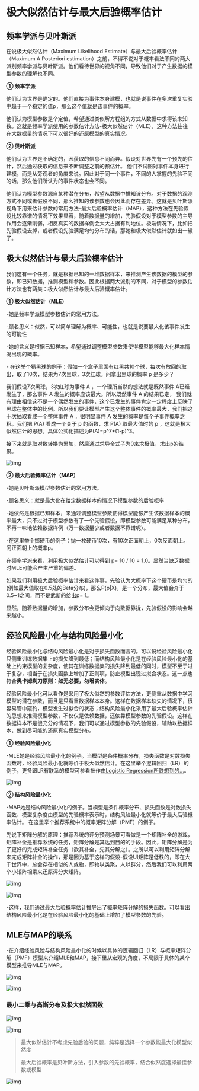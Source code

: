# 极大似然估计与最大后验概率估计

## 频率学派与贝叶斯派

在说极大似然估计（Maximum Likelihood Estimate）与最大后验概率估计（Maximum A Posteriori estimation）之前，不得不说对于概率看法不同的两大派别频率学派与贝叶斯派。他们看待世界的视角不同，导致他们对于产生数据的模型参数的理解也不同。

**① 频率学派**

他们认为世界是确定的。他们直接为事件本身建模，也就是说事件在多次重复实验中趋于一个稳定的值p，那么这个值就是该事件的概率。

他们认为模型参数是个定值，希望通过类似解方程组的方式从数据中求得该未知数。这就是频率学派使用的参数估计方法-极大似然估计（MLE），这种方法往往在大数据量的情况下可以很好的还原模型的真实情况。

**② 贝叶斯派**

他们认为世界是不确定的，因获取的信息不同而异。假设对世界先有一个预先的估计，然后通过获取的信息来不断调整之前的预估计。 他们不试图对事件本身进行建模，而是从旁观者的角度来说。因此对于同一个事件，不同的人掌握的先验不同的话，那么他们所认为的事件状态也会不同。

他们认为模型参数源自某种潜在分布，希望从数据中推知该分布。对于数据的观测方式不同或者假设不同，那么推知的该参数也会因此而存在差异。这就是贝叶斯派视角下用来估计参数的常用方法-最大后验概率估计（MAP），这种方法在先验假设比较靠谱的情况下效果显著，随着数据量的增加，先验假设对于模型参数的主导作用会逐渐削弱，相反真实的数据样例会大大占据有利地位。极端情况下，比如把先验假设去掉，或者假设先验满足均匀分布的话，那她和极大似然估计就如出一辙了。

## 极大似然估计与最大后验概率估计

我们这有一个任务，就是根据已知的一堆数据样本，来推测产生该数据的模型的参数，即已知数据，推测模型和参数。因此根据两大派别的不同，对于模型的参数估计方法也有两类：极大似然估计与最大后验概率估计。

**① 极大似然估计（MLE）**

-她是频率学派模型参数估计的常用方法。

-顾名思义：似然，可以简单理解为概率、可能性，也就是说要最大化该事件发生的可能性

-她的含义是根据已知样本，希望通过调整模型参数来使得模型能够最大化样本情况出现的概率。

\- 在这举个猜黑球的例子：假如一个盒子里面有红黑共10个球，每次有放回的取出，取了10次，结果为7次黑球，3次红球。问拿出黑球的概率 p 是多少？

我们假设7次黑球，3次红球为事件 A ，一个理所当然的想法就是既然事件 A已经发生了，那么事件 A 发生的概率应该最大。所以既然事件 A 的结果已定， 我们就有理由相信这不是一个偶然发生的事件，这个已发生的事件肯定一定程度上反映了黑球在整体中的比例。所以我们要让模型产生这个整体事件的概率最大，我们把这十次抽取看成一个整体事件 A ，很明显事件 A 发生的概率是每个子事件概率之积。我们把 P(A) 看成一个关于 p 的函数，求 P(A) 取最大值时的 p ，这就是极大似然估计的思想。具体公式化描述为P(A)=p^7*(1-p)^3。

接下来就是取对数转换为累加，然后通过求导令式子为0来求极值，求出p的结果。

![img](http://upload-images.jianshu.io/upload_images/6016076-4344f28a35aba3a3.jpg?imageMogr2/auto-orient/strip%7CimageView2/2/w/422/format/webp)

**② 最大后验概率估计（MAP）**

-她是贝叶斯派模型参数估计的常用方法。

-顾名思义：就是最大化在给定数据样本的情况下模型参数的后验概率

-她依然是根据已知样本，来通过调整模型参数使得模型能够产生该数据样本的概率最大，只不过对于模型参数有了一个先验假设，即模型参数可能满足某种分布，不再一味地依赖数据样例（万一数据量少或者数据不靠谱呢）。

-在这里举个掷硬币的例子：抛一枚硬币10次，有10次正面朝上，0次反面朝上。问正面朝上的概率p。

在频率学派来看，利用极大似然估计可以得到 p= 10 / 10 = 1.0。显然当缺乏数据时MLE可能会产生严重的偏差。

如果我们利用极大后验概率估计来看这件事，先验认为大概率下这个硬币是均匀的 (例如最大值取在0.5处的Beta分布)，那么P(p|X)，是一个分布，最大值会介于0.5~1之间，而不是武断的给出p= 1。

显然，随着数据量的增加，参数分布会更倾向于向数据靠拢，先验假设的影响会越来越小。

## 经验风险最小化与结构风险最小化

经验风险最小化与结构风险最小化是对于损失函数而言的。可以说经验风险最小化只侧重训练数据集上的损失降到最低；而结构风险最小化是在经验风险最小化的基础上约束模型的复杂度，使其在训练数据集的损失降到最低的同时，模型不至于过于复杂，相当于在损失函数上增加了正则项，防止模型出现过拟合状态。这一点也符合**奥卡姆剃刀原则：如无必要，勿增实体**。

经验风险最小化可以看作是采用了极大似然的参数评估方法，更侧重从数据中学习模型的潜在参数，而且是只看重数据样本本身。这样在数据样本缺失的情况下，很容易管中窥豹，模型发生过拟合的状态；结构风险最小化采用了最大后验概率估计的思想来推测模型参数，不仅仅是依赖数据，还依靠模型参数的先验假设。这样在数据样本不是很充分的情况下，我们可以通过模型参数的先验假设，辅助以数据样本，做到尽可能的还原真实模型分布。

**① 经验风险最小化**

-MLE她是经验风险最小化的例子。当模型是条件概率分布，损失函数是对数损失函数时，经验风险最小化就等价于极大似然估计。在这里举个逻辑回归（LR）的例子，更多跟LR有联系的模型可参看拙作[由Logistic Regression所联想到的...](https://zhuanlan.zhihu.com/p/32681265)。

![img](http://upload-images.jianshu.io/upload_images/6016076-04b676365633ccca.png?imageMogr2/auto-orient/strip%7CimageView2/2/w/676/format/webp)

**② 结构风险最小化**

-MAP她是结构风险最小化的例子。当模型是条件概率分布、损失函数是对数损失函数、模型复杂度由模型的先验概率表示时，结构风险最小化就等价于最大后验概率估计。 在这里举个推荐系统中的概率矩阵分解（PMF）的例子。

先说下矩阵分解的原理：推荐系统的评分预测场景可看做是一个矩阵补全的游戏，矩阵补全是推荐系统的任务，矩阵分解是其达到目的的手段。因此，矩阵分解是为了更好的完成矩阵补全任务（欲其补全，先其分解之）。之所以可以利用矩阵分解来完成矩阵补全的操作，那是因为基于这样的假设-假设UI矩阵是低秩的，即在大千世界中，总会存在相似的人或物，即物以类聚，人以群分，然后我们可以利用两个小矩阵相乘来还原评分大矩阵。

![img](http://upload-images.jianshu.io/upload_images/6016076-e1f7504f3c5e1536.png?imageMogr2/auto-orient/strip%7CimageView2/2/w/674/format/webp)

![img](http://upload-images.jianshu.io/upload_images/6016076-8ab1138c9533bfce.png?imageMogr2/auto-orient/strip%7CimageView2/2/w/674/format/webp)

-这样，我们通过最大后验概率估计推导出了概率矩阵分解的损失函数。可以看出结构风险最小化是在经验风险最小化的基础上增加了模型参数的先验。

## MLE与MAP的联系

-在介绍经验风险与结构风险最小化的时候以具体的逻辑回归（LR）与概率矩阵分解（PMF）模型来介绍MLE和MAP，接下里从宏观的角度，不局限于具体的某个模型来推导MLE与MAP。

![img](http://upload-images.jianshu.io/upload_images/6016076-2f151e8c1fe86f2e.png?imageMogr2/auto-orient/strip%7CimageView2/2/w/678/format/webp)

![img](http://upload-images.jianshu.io/upload_images/6016076-edf4245e356afd55.png?imageMogr2/auto-orient/strip%7CimageView2/2/w/655/format/webp)

### 最小二乘与高斯分布及极大似然函数

![img](https://images2017.cnblogs.com/blog/735738/201712/735738-20171218145831209-1064144542.png)

![img](https://images2017.cnblogs.com/blog/735738/201712/735738-20171218150148975-1973185940.png)

> 最大似然估计不考虑先验后验的问题，纯粹是选择一个参数能最大化模型似然度
>
> 最大后验概率是贝叶斯方法，引入参数的先验概率，结合似然度选择最佳参数或模型

![img](https://images2017.cnblogs.com/blog/735738/201712/735738-20171218150816834-1203488114.png)